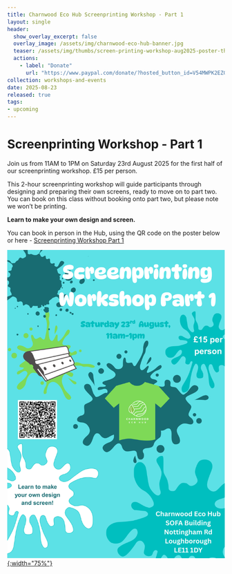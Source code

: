 ```yaml
---
title: Charnwood Eco Hub Screenprinting Workshop - Part 1
layout: single
header:
  show_overlay_excerpt: false
  overlay_image: /assets/img/charnwood-eco-hub-banner.jpg
  teaser: /assets/img/thumbs/screen-printing-workshop-aug2025-poster-thumbnail.png
  actions:
    - label: "Donate"
      url: "https://www.paypal.com/donate/?hosted_button_id=V54MWPK2EZGPY"
collection: workshops-and-events
date: 2025-08-23
released: true
tags:
- upcoming
---
```

# Screenprinting Workshop - Part 1
 
Join us from 11AM to 1PM on Saturday 23rd August 2025 for the first half of our screenprinting workshop. £15 per person.

This 2-hour screenprinting workshop will guide participants through designing and preparing their own screens, ready to move on to part two. You can book on this class without booking onto part two, but please note we won’t be printing.

**Learn to make your own design and screen.**

You can book in person in the Hub, using the QR code on the poster below or here - [Screenprinting Workshop Part 1](https://www.eventbookings.com/b/event/screenprinting-workshop-part-one)

[![Screenprinting Workshop Part 1 Poster](/assets/img/screen-printing-workshop-aug2025-poster.png){:width="75%"}](https://www.eventbookings.com/b/event/screenprinting-workshop-part-one)
